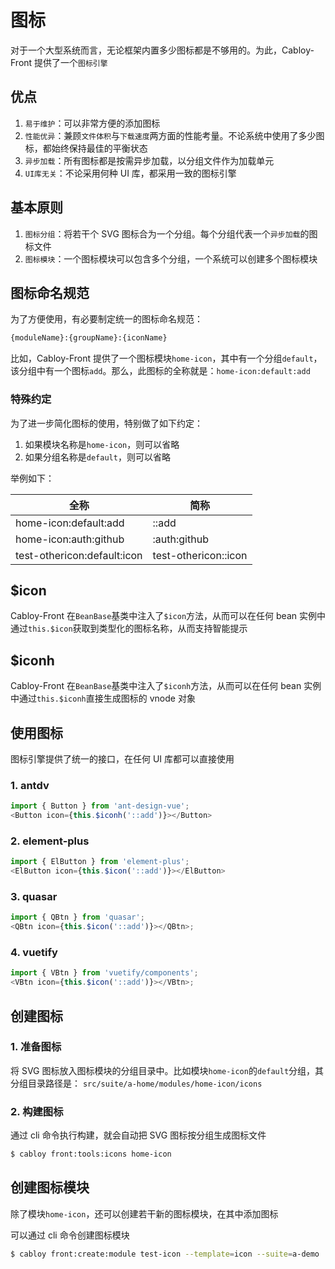 # 图标

对于一个大型系统而言，无论框架内置多少图标都是不够用的。为此，Cabloy-Front 提供了一个`图标引擎`

## 优点

1. `易于维护`：可以非常方便的添加图标
2. `性能优异`：兼顾`文件体积`与`下载速度`两方面的性能考量。不论系统中使用了多少图标，都始终保持最佳的平衡状态
3. `异步加载`：所有图标都是按需异步加载，以分组文件作为加载单元
4. `UI库无关`：不论采用何种 UI 库，都采用一致的图标引擎

## 基本原则

1. `图标分组`：将若干个 SVG 图标合为一个分组。每个分组代表一个`异步加载`的图标文件
2. `图标模块`：一个图标模块可以包含多个分组，一个系统可以创建多个图标模块

## 图标命名规范

为了方便使用，有必要制定统一的图标命名规范：

```bash
{moduleName}:{groupName}:{iconName}
```

比如，Cabloy-Front 提供了一个图标模块`home-icon`，其中有一个分组`default`，该分组中有一个图标`add`。那么，此图标的全称就是：`home-icon:default:add`

### 特殊约定

为了进一步简化图标的使用，特别做了如下约定：

1. 如果模块名称是`home-icon`，则可以省略
2. 如果分组名称是`default`，则可以省略

举例如下：

| 全称                        | 简称                 |
| --------------------------- | -------------------- |
| home-icon:default:add      | ::add                |
| home-icon:auth:github      | :auth:github         |
| test-othericon:default:icon | test-othericon::icon |

## $icon

Cabloy-Front 在`BeanBase`基类中注入了`$icon`方法，从而可以在任何 bean 实例中通过`this.$icon`获取到类型化的图标名称，从而支持智能提示

## $iconh

Cabloy-Front 在`BeanBase`基类中注入了`$iconh`方法，从而可以在任何 bean 实例中通过`this.$iconh`直接生成图标的 vnode 对象

## 使用图标

图标引擎提供了统一的接口，在任何 UI 库都可以直接使用

### 1. antdv

```typescript
import { Button } from 'ant-design-vue';
<Button icon={this.$iconh('::add')}></Button>
```

### 2. element-plus

```typescript
import { ElButton } from 'element-plus';
<ElButton icon={this.$icon('::add')}></ElButton>
```

### 3. quasar

```typescript
import { QBtn } from 'quasar';
<QBtn icon={this.$icon('::add')}></QBtn>;
```

### 4. vuetify

```typescript
import { VBtn } from 'vuetify/components';
<VBtn icon={this.$icon('::add')}></VBtn>;
```

## 创建图标

### 1. 准备图标

将 SVG 图标放入图标模块的分组目录中。比如模块`home-icon`的`default`分组，其分组目录路径是：
`src/suite/a-home/modules/home-icon/icons`

### 2. 构建图标

通过 cli 命令执行构建，就会自动把 SVG 图标按分组生成图标文件

```bash
$ cabloy front:tools:icons home-icon
```

## 创建图标模块

除了模块`home-icon`，还可以创建若干新的图标模块，在其中添加图标

可以通过 cli 命令创建图标模块

```bash
$ cabloy front:create:module test-icon --template=icon --suite=a-demo
```
